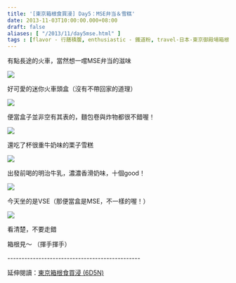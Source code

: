 ```yaml
---
title: '[東京箱根食買浸] Day5：MSE弁当＆雪糕'
date: 2013-11-03T10:00:00.000+08:00
draft: false
aliases: [ "/2013/11/day5mse.html" ]
tags : [flavor - 行膳積腹, enthusiastic - 鐵道粉, travel-日本-東京御殿場箱根]
---
```


有點長途的火車，當然想一嚐MSE弁当的滋味  

![](/images/tokyo5a.jpg)

好可愛的迷你火車頭盒（沒有不帶回家的道理）  

![](/images/tokyo5a1.jpg)

便當盒子並非空有其表的，麵包卷與炸物都很不錯喔！  

![](/images/tokyo5a2.jpg)

還吃了杯很重牛奶味的栗子雪糕  

![](/images/tokyo5a3.jpg)

出發前喝的明治牛乳，濃濃香滑奶味，十個good！  

![](/images/tokyo5a4.jpg)

今天坐的是VSE（那便當盒是MSE，不一樣的喔！）  

![](/images/tokyo5a5.jpg)

看清楚，不要走錯  
  
  
箱根見～ （揮手揮手）  
  
\-----------------------------------------------  
  
延伸閱讀：[東京箱根食買浸 (6D5N)](https://hidie.net/tokyo6d5n/)
